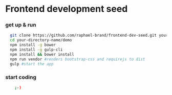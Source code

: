 # Frontend development seed

### get up & run

``` bash
  git clone https://github.com/raphael-brand/frontend-dev-seed.git your-directory-name
  cd your-directory-name/demo
  npm install -g bower
  npm install -g gulp-cli
  npm install && bower install
  npm run vendor #renders bootstrap-css and requirejs to dist
  gulp #start the app
```
### start coding
``` bash
    ;-)
```
